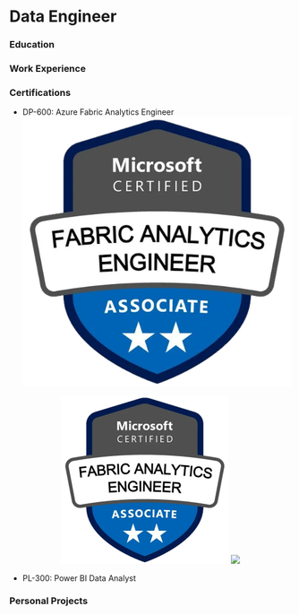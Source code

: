 # Data Engineer

### Education

### Work Experience

### Certifications
- DP-600: Azure Fabric Analytics Engineer
![DP-600](/assets/img/DP600.png)


<p align="center">
  <img src="https://github.com/Jacoceb/portfolio/blob/main/assets/img/DP600.png" width="300">
  <img src="https://github.com/Jacoceb/portfolio/blob/main/assets/img/DP300.png" width="300">
</p>

- PL-300: Power BI Data Analyst

### Personal Projects
